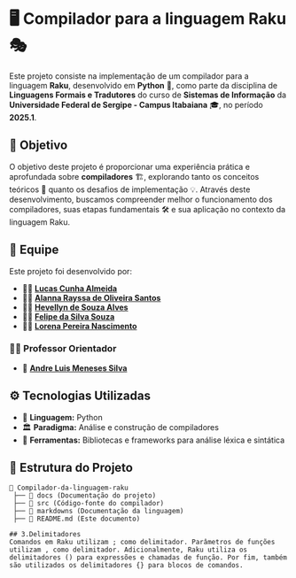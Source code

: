 # 🖥️ Compilador para a linguagem Raku 🎭  

Este projeto consiste na implementação de um compilador para a linguagem **Raku**, desenvolvido em **Python** 🐍, como parte da disciplina de **Linguagens Formais e Tradutores** do curso de **Sistemas de Informação** da **Universidade Federal de Sergipe - Campus Itabaiana** 🎓, no período **2025.1**.  

## 🎯 Objetivo  

O objetivo deste projeto é proporcionar uma experiência prática e aprofundada sobre **compiladores** 🏗️, explorando tanto os conceitos teóricos 📖 quanto os desafios de implementação 💡. Através deste desenvolvimento, buscamos compreender melhor o funcionamento dos compiladores, suas etapas fundamentais 🛠️ e sua aplicação no contexto da linguagem Raku.  

## 👥 Equipe  

Este projeto foi desenvolvido por:  
- 👨‍💻 [**Lucas Cunha Almeida**](https://github.com/LucasCunhaAlmeida)  
- 👩‍💻 [**Alanna Rayssa de Oliveira Santos**](https://github.com/alannarayssaa)  
- 👩‍💻 [**Hevellyn de Souza Alves**](https://github.com/heveeedesouza)  
- 👨‍💻 [**Felipe da Silva Souza**](https://github.com/Miyamura1101)  
- 👩‍💻 [**Lorena Pereira Nascimento**](https://github.com/Lorena-pn)  

### 👨‍🏫 Professor Orientador  
- 🏫 [**Andre Luis Meneses Silva**](https://github.com/andreluisms)  

## ⚙️ Tecnologias Utilizadas  

- 🐍 **Linguagem:** Python  
- 🏛️ **Paradigma:** Análise e construção de compiladores  
- 🔧 **Ferramentas:** Bibliotecas e frameworks para análise léxica e sintática  

## 📂 Estrutura do Projeto  

```plaintext
📂 Compilador-da-linguagem-raku  
 ├── 📁 docs (Documentação do projeto)  
 ├── 📁 src (Código-fonte do compilador)  
 ├── 📁 markdowns (Documentação da linguagem)  
 ├── 📜 README.md (Este documento)

## 3.Delimitadores
Comandos em Raku utilizam ; como delimitador. Parâmetros de funções utilizam , como delimitador. Adicionalmente, Raku utiliza os delimitadores () para expressões e chamadas de função. Por fim, também são utilizados os delimitadores {} para blocos de comandos.

